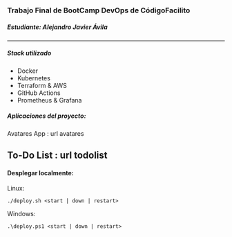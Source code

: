 ### Trabajo Final de BootCamp DevOps de CódigoFacilito
##### Estudiante: Alejandro Javier Ávila
---
##### Stack utilizado
- Docker
- Kubernetes
- Terraform & AWS
- GitHub Actions
- Prometheus & Grafana

##### Aplicaciones del proyecto:

Avatares App
: url avatares

To-Do List
: url todolist
---

#### Desplegar localmente:

Linux:
```
./deploy.sh <start | down | restart>
```
Windows:
```
.\deploy.ps1 <start | down | restart>
```